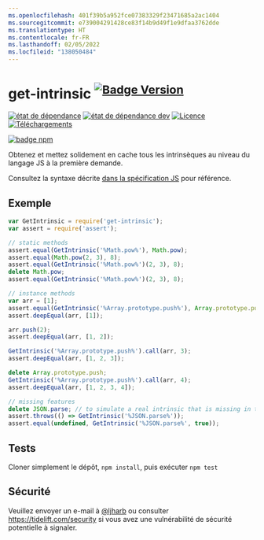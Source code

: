 ```yaml
---
ms.openlocfilehash: 401f39b5a952fce07383329f23471685a2ac1404
ms.sourcegitcommit: e739004291428ce83f14b9d49f1e9dfaa3762dde
ms.translationtype: HT
ms.contentlocale: fr-FR
ms.lasthandoff: 02/05/2022
ms.locfileid: "138050484"
---
```

# <a name="get-intrinsic-supversion-badgenpm-version-svgpackage-urlsup"></a>get-intrinsic <sup>[![Badge Version][npm-version-svg]][package-url]</sup>

[![état de dépendance][deps-svg]][deps-url]
[![état de dépendance dev][dev-deps-svg]][dev-deps-url]
[![Licence][license-image]][license-url]
[![Téléchargements][downloads-image]][downloads-url]

[![badge npm][npm-badge-png]][package-url]

Obtenez et mettez solidement en cache tous les intrinsèques au niveau du langage JS à la première demande.

Consultez la syntaxe décrite [dans la spécification JS](https://tc39.es/ecma262/#sec-well-known-intrinsic-objects) pour référence.

## <a name="example"></a>Exemple

```js
var GetIntrinsic = require('get-intrinsic');
var assert = require('assert');

// static methods
assert.equal(GetIntrinsic('%Math.pow%'), Math.pow);
assert.equal(Math.pow(2, 3), 8);
assert.equal(GetIntrinsic('%Math.pow%')(2, 3), 8);
delete Math.pow;
assert.equal(GetIntrinsic('%Math.pow%')(2, 3), 8);

// instance methods
var arr = [1];
assert.equal(GetIntrinsic('%Array.prototype.push%'), Array.prototype.push);
assert.deepEqual(arr, [1]);

arr.push(2);
assert.deepEqual(arr, [1, 2]);

GetIntrinsic('%Array.prototype.push%').call(arr, 3);
assert.deepEqual(arr, [1, 2, 3]);

delete Array.prototype.push;
GetIntrinsic('%Array.prototype.push%').call(arr, 4);
assert.deepEqual(arr, [1, 2, 3, 4]);

// missing features
delete JSON.parse; // to simulate a real intrinsic that is missing in the environment
assert.throws(() => GetIntrinsic('%JSON.parse%'));
assert.equal(undefined, GetIntrinsic('%JSON.parse%', true));
```

## <a name="tests"></a>Tests
Cloner simplement le dépôt, `npm install`, puis exécuter `npm test`

## <a name="security"></a>Sécurité

Veuillez envoyer un e-mail à [@ljharb](https://github.com/ljharb) ou consulter https://tidelift.com/security si vous avez une vulnérabilité de sécurité potentielle à signaler.

[package-url]: https://npmjs.org/package/get-intrinsic
[npm-version-svg]: http://versionbadg.es/ljharb/get-intrinsic.svg
[deps-svg]: https://david-dm.org/ljharb/get-intrinsic.svg
[deps-url]: https://david-dm.org/ljharb/get-intrinsic
[dev-deps-svg]: https://david-dm.org/ljharb/get-intrinsic/dev-status.svg
[dev-deps-url]: https://david-dm.org/ljharb/get-intrinsic#info=devDependencies
[npm-badge-png]: https://nodei.co/npm/get-intrinsic.png?downloads=true&stars=true
[license-image]: https://img.shields.io/npm/l/get-intrinsic.svg
[license-url]: LICENSE
[downloads-image]: https://img.shields.io/npm/dm/get-intrinsic.svg
[downloads-url]: https://npm-stat.com/charts.html?package=get-intrinsic
